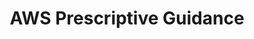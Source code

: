 ---
title: AWS Prescriptive Guidance
brief: "Serverless ETL on AWS Glue"
layout: page
link: "https://docs.aws.amazon.com/prescriptive-guidance/latest/serverless-etl-aws-glue/welcome.html"
yyyymm: 202303
---